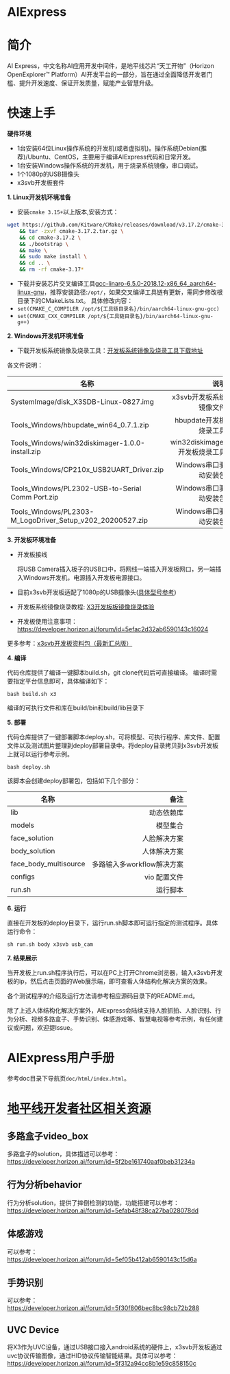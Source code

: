 AIExpress
=======

# 简介
AI Express，中文名称AI应用开发中间件，是地平线芯片“天工开物”（Horizon OpenExplorer™️ Platform）AI开发平台的一部分，旨在通过全面降低开发者门槛、提升开发速度、保证开发质量，赋能产业智慧升级。

# 快速上手

**硬件环境**
* 1台安装64位Linux操作系统的开发机(或者虚拟机)。操作系统Debian(推荐)/Ubuntu、CentOS，主要用于编译AIExpress代码和日常开发。
* 1台安装Windows操作系统的开发机，用于烧录系统镜像，串口调试。
* 1个1080p的USB摄像头
* x3svb开发板套件

**1. Linux开发机环境准备**
* 安装`cmake 3.15+`以上版本,安装方式：
```bash
wget https://github.com/Kitware/CMake/releases/download/v3.17.2/cmake-3.17.2.tar.gz \
    && tar -zxvf cmake-3.17.2.tar.gz \
    && cd cmake-3.17.2 \
    && ./bootstrap \
    && make \
    && sudo make install \
    && cd .. \
    && rm -rf cmake-3.17* 
```
* 下载并安装芯片交叉编译工具[gcc-linaro-6.5.0-2018.12-x86_64_aarch64-linux-gnu](https://pan.horizon.ai/index.php/s/d3QH3MfzHT5fwd2)，推荐安装路径:`/opt/`，如果交叉编译工具链有更新，需同步修改根目录下的CMakeLists.txt。
具体修改内容：
* `set(CMAKE_C_COMPILER /opt/${工具链目录名}/bin/aarch64-linux-gnu-gcc)`
* `set(CMAKE_CXX_COMPILER /opt/${工具链目录名}/bin/aarch64-linux-gnu-g++)`

**2. Windows开发机环境准备**

* 下载开发板系统镜像及烧录工具：[开发板系统镜像及烧录工具下载地址](https://pan.horizon.ai/index.php/s/ymA5ELRCb7JyTka)

各文件说明：

  | 名称             |             说明 |
| ---------------- | ---------------: |
| SystemImage/disk_X3SDB-Linux-0827.img              |       x3svb开发板系统镜像文件 |
| Tools_Windows/hbupdate_win64_0.7.1.zip           |         hbupdate开发板烧录工具 |
| Tools_Windows/win32diskimager-1.0.0-install.zip    |     win32diskimager开发板烧录工具 |
| Tools_Windows/CP210x_USB2UART_Driver.zip    |     Windows串口驱动安装包 |
| Tools_Windows/PL2302-USB-to-Serial Comm Port.zip    |     Windows串口驱动安装包 |
| Tools_Windows/PL2303-M_LogoDriver_Setup_v202_20200527.zip         | Windows串口驱动安装包 |


**3. 开发板环境准备**

* 开发板接线

  将USB Camera插入板子的USB口中，将网线一端插入开发板网口，另一端插入Windows开发机，电源插入开发板电源接口。
* 目前x3svb开发板适配了1080p的USB摄像头([具体型号参考](https://developer.horizon.ai/forum/id=5f312d96cc8b1e59c8581511))

* 开发板系统镜像烧录教程: [X3开发板板镜像烧录体验](https://developer.horizon.ai/forum/id=5f1aa3ee86cc4d95e81a73e6)

* 开发板使用注意事项：https://developer.horizon.ai/forum/id=5efac2d32ab6590143c16024

更多参考：[x3svb开发板资料包（最新汇总版）](https://developer.horizon.ai/forum/id=5f156192740aaf0beb3119dd)


 **4. 编译**

代码仓库提供了编译一键脚本build.sh，git clone代码后可直接编译。 编译时需要指定平台信息即可，具体编译如下：

 ```
bash build.sh x3
 ```

编译的可执行文件和库在build/bin和build/lib目录下

**5. 部署**

代码仓库提供了一键部署脚本deploy.sh，可将模型、可执行程序、库文件、配置文件以及测试图片整理到deploy部署目录中。将deploy目录拷贝到x3svb开发板上就可以运行参考示例。

 ```
bash deploy.sh
 ```
该脚本会创建deploy部署包，包括如下几个部分：

| 名称             |             备注 |
| ---------------- | ---------------: |
| lib              |       动态依赖库 |
| models           |         模型集合 |
| face_solution    |     人脸解决方案 |
| body_solution    |     人体解决方案 |
| face_body_multisource    |     多路输入多workflow解决方案 |
| configs          |     vio 配置文件 |
| run.sh           |         运行脚本 |

**6. 运行**

直接在开发板的deploy目录下，运行run.sh脚本即可运行指定的测试程序。具体运行命令：
```
sh run.sh body x3svb usb_cam
```

**7. 结果展示**

当开发板上run.sh程序执行后，可以在PC上打开Chrome浏览器，输入x3svb开发板的ip，然后点击页面的Web展示端，即可查看人体结构化解决方案的效果。  


各个测试程序的介绍及运行方法请参考相应源码目录下的README.md。

除了上述人体结构化解决方案外，AIExpress会陆续支持人脸抓拍、人脸识别、行为分析、视频多路盒子、手势识别、体感游戏等、智慧电视等参考示例，有任何建议或问题，欢迎提Issue。

# AIExpress用户手册

参考doc目录下导航页`doc/html/index.html`。


# [地平线开发者社区相关资源](https://developer.horizon.ai/)

## 多路盒子video_box
多路盒子的solution，具体描述可以参考：https://developer.horizon.ai/forum/id=5f2be161740aaf0beb31234a

## 行为分析behavior
行为分析solution，提供了摔倒检测的功能，功能搭建可以参考：https://developer.horizon.ai/forum/id=5efab48f38ca27ba028078dd

## 体感游戏
可以参考：https://developer.horizon.ai/forum/id=5ef05b412ab6590143c15d6a

## 手势识别
可以参考：https://developer.horizon.ai/forum/id=5f30f806bec8bc98cb72b288

## UVC Device
将X3作为UVC设备，通过USB接口接入android系统的硬件上，x3svb开发板通过uvc协议传输图像，通过HID协议传输智能结果。具体可以参考： https://developer.horizon.ai/forum/id=5f312a94cc8b1e59c858150c






